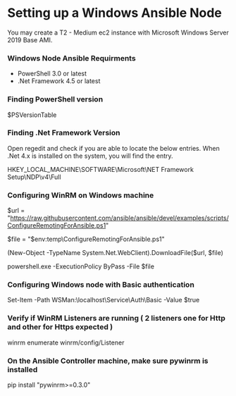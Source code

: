 # Setting up a Windows Ansible Node
You may create a T2 - Medium ec2 instance with Microsoft Windows Server 2019 Base AMI.

### Windows Node Ansible Requirments

* PowerShell 3.0 or latest
* .Net Framework 4.5 or latest

### Finding PowerShell version
$PSVersionTable

### Finding .Net Framework Version
Open regedit and check if you are able to locate the below entries.  When .Net 4.x is installed on the system, you will find the entry.

HKEY_LOCAL_MACHINE\SOFTWARE\Microsoft\NET Framework Setup\NDP\v4\Full

### Configuring WinRM on Windows machine 
$url = "https://raw.githubusercontent.com/ansible/ansible/devel/examples/scripts/ConfigureRemotingForAnsible.ps1" 

$file = "$env:temp\ConfigureRemotingForAnsible.ps1"

(New-Object -TypeName System.Net.WebClient).DownloadFile($url, $file)

powershell.exe -ExecutionPolicy ByPass -File $file

### Configuring Windows node with Basic authentication 
Set-Item -Path WSMan:\localhost\Service\Auth\Basic -Value $true

### Verify if WinRM Listeners are running ( 2 listeners one for Http and other for Https expected )
winrm enumerate winrm/config/Listener

### On the Ansible Controller machine, make sure pywinrm is installed
pip install "pywinrm>=0.3.0"

